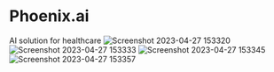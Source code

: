 # Phoenix.ai
AI solution for healthcare
![Screenshot 2023-04-27 153320](https://user-images.githubusercontent.com/64170643/234912890-85fc0dd0-a2e0-42c9-8797-19afc521a46a.png)
![Screenshot 2023-04-27 153333](https://user-images.githubusercontent.com/64170643/234912903-1687456a-4a3b-425c-89ea-428a02c69bc4.png)
![Screenshot 2023-04-27 153345](https://user-images.githubusercontent.com/64170643/234912922-9b5908d4-f16e-4d40-9235-87c8e19bf083.png)
![Screenshot 2023-04-27 153357](https://user-images.githubusercontent.com/64170643/234912932-001dc85b-f412-49ad-b0dd-e9f0e118f8b0.png)
